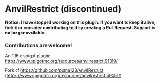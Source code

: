 # AnvilRestrict (discontinued)

**Notice: I have stopped working on this plugin. If you want to keep it alive, fork it or consider contributing to it by creating a Pull Request. Support is no longer available.**

### Contributions are welcome!

An 1.16.x spigot plugin: https://www.spigotmc.org/resources/anvilrestrict.91319/

Fork of https://github.com/poma123/AnvilRestrict (https://www.spigotmc.org/resources/anvilrestrict.59451/)
